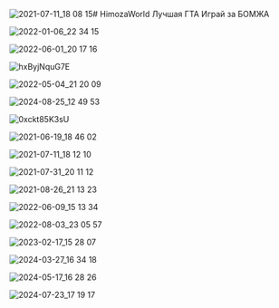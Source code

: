 ![2021-07-11_18 08 15](https://github.com/user-attachments/assets/a68ad3b0-b5a6-49b3-aeb3-7265f27c88df)# HimozaWorld
Лучшая ГТА
Играй за БОМЖА

![2022-01-06_22 34 15](https://github.com/user-attachments/assets/868829b9-f735-4d43-801c-80e65ffec02e)

![2022-06-01_20 17 16](https://github.com/user-attachments/assets/a258a8fd-667a-4011-9406-8d0cd19a488e)

![hxByjNquG7E](https://github.com/user-attachments/assets/20070e0b-6f44-40a2-be99-34f6669e171a)

![2022-05-04_21 20 09](https://github.com/user-attachments/assets/bcaa8275-1853-4029-ab89-84bd890fe7b5)

![2024-08-25_12 49 53](https://github.com/user-attachments/assets/528dd8c9-811a-44ce-a518-f5d3f6facd9b)

![0xckt85K3sU](https://github.com/user-attachments/assets/f86d167f-2a90-4c16-8ccf-7fed4b735b7e)

![2021-06-19_18 46 02](https://github.com/user-attachments/assets/677db8d5-a38e-4888-b874-72dd94120063)

![2021-07-11_18 12 10](https://github.com/user-attachments/assets/ff80b427-505c-4d7f-a7da-266b940ced1a)

![2021-07-31_20 11 12](https://github.com/user-attachments/assets/59002a0c-804e-4cb3-b63b-b075221ea463)

![2021-08-26_21 13 23](https://github.com/user-attachments/assets/a9ff0826-57b7-4710-94f1-d69fae024fb5)

![2022-06-09_15 13 34](https://github.com/user-attachments/assets/346398e2-1d1e-4310-ba4e-3a393b902361)

![2022-08-03_23 05 57](https://github.com/user-attachments/assets/a6323ad3-ef85-441a-9658-69517c420da4)

![2023-02-17_15 28 07](https://github.com/user-attachments/assets/2fb948e3-75b2-495e-b40b-d59035992943)

![2024-03-27_16 34 18](https://github.com/user-attachments/assets/41784087-f82b-4d9c-9e6c-0d424071d142)

![2024-05-17_16 28 26](https://github.com/user-attachments/assets/8f418a39-7b25-4aed-80bc-4e7828b67b52)

![2024-07-23_17 19 17](https://github.com/user-attachments/assets/77a42f10-3c9b-498f-8b04-b2c9d8c4886f)




